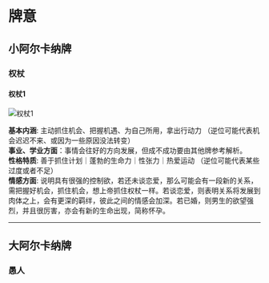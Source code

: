 # 牌意
## 小阿尔卡纳牌
### 权杖
#### 权杖1
![权杖1](http://www.taluo5.com/uploads/allimg/200530/1-200530152625246.jpg ':size=20%')

**基本内涵**:
主动抓住机会、把握机遇、为自己所用，拿出行动力 （逆位可能代表机会迟迟不来、或因为一些原因没法转变）  
**事业、学业方面**：事情会往好的方向发展，但成不成功要由其他牌参考解析。  
**性格特质**:
善于抓住计划｜蓬勃的生命力｜性张力｜热爱运动   （逆位可能代表某些过度或者不足）  
**情感方面**:
说明具有很强的控制欲，若还未谈恋爱，那么可能会有一段新的关系，需把握好机会，抓住机会，想上帝抓住权杖一样。若谈恋爱，则表明关系将发展到肉体之上，会有更深的羁绊，彼此之间的情感会加深。若已婚，则男生的欲望强烈，并且很厉害，亦会有新的生命出现，简称怀孕。

---

## 大阿尔卡纳牌
### 愚人
